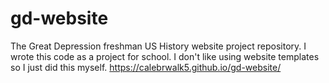 # gd-website
The Great Depression freshman US History website project repository. 
I wrote this code as a project for school. I don't like using website templates so I just did this myself. 
https://calebrwalk5.github.io/gd-website/
